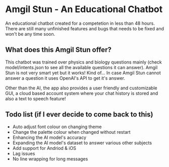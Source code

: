 # Amgil Stun - An Educational Chatbot
 An educational chatbot created for a competetion in less than 48 hours.
 There are still many unfinished features and bugs that needs to be fixed and won't be any time soon.

## What does this Amgil Stun offer?
 This chatbot was trained over physics and biology questions mainly (check model/intents.json to see all the available questions it can answer).
 Amgil Stun is not very smart yet but it works! Kind of...
 In case Amgil Stun cannot answer a question it uses OpenAI's API to get it's answer.

 Other than the AI, the app also provides a user friendly and customizable GUI, a cloud based account system where your chat history is stored and also a text to speech feature!

## Todo list (if I ever decide to come back to this)
- Auto adjust font colour on changing theme
- Change the palette colour when changed without restart
- Enhancing the AI model's accuracy
- Expanding the AI model's dataset to answer various other subjects
- Add support for Andriod & iOS
- Lag issues
- No line wrapping for long messages
